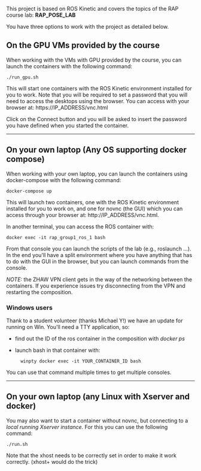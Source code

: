 This project is based on ROS Kinetic and covers the topics of the RAP course lab: **RAP_POSE_LAB**

You have three options to work with the project as detailed below.

## On the GPU VMs provided by the course

When working with the VMs with GPU provided by the course, you can launch the containers with the following command:

    ./run_gpu.sh

This will start one containers with the ROS Kinetic environment installed for you to work. Note that you will be required to set a password that you will need to access the desktops using the browser. You can access with your browser at: https://IP_ADDRESS/vnc.html

Click on the Connect button and you will be asked to insert the password you have defined when you started the container.

-------------
## On your own laptop (Any OS supporting docker compose)

When working with your own laptop, you can launch the containers using docker-compose with the following command:

    docker-compose up

This will launch two containers, one with the ROS Kinetic environment installed for you to work on, and one for novnc (the GUI) which you can access through your browser at: http://IP_ADDRESS/vnc.html.

In another terminal, you can access the ROS container with:

    docker exec -it rap_group1_ros_1 bash
  
From that console you can launch the scripts of the lab (e.g., roslaunch ...).
In the end you'll have a split environment where you have anything that has to do with the GUI in the browser, but you can launch commands from the console.

*NOTE:* the ZHAW VPN client gets in the way of the networking between the containers. If you experience issues try disconnecting from the VPN and restarting the composition.

### Windows users

Thank to a student volunteer (thanks Michael Y!) we have an update for running on Win. You'll need a TTY application, so:
- find out the ID of the ros container in the composition with *docker ps*
- launch bash in that container with:

        winpty docker exec -it YOUR_CONTAINER_ID bash

You can use that command multiple times to get multiple consoles.

-------------
## On your own laptop (any Linux with Xserver and docker)

You may also want to start a container without novnc, but connecting to a *local running Xserver instance*. For this you can use the following command:

    ./run.sh

Note that the xhost needs to be correctly set in order to make it work correctly. (xhost+ would do the trick)
